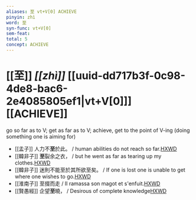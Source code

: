 ```yaml
---
aliases: 至 vt+V[0] ACHIEVE
pinyin: zhì
word: 至
syn-func: vt+V[0]
sem-feat: 
total: 5
concept: ACHIEVE 
---
```

# [[至]] *[[zhì]]*  [[uuid-dd717b3f-0c98-4de8-bac6-2e4085805ef1|vt+V[0]]] [[ACHIEVE]]
go so far as to V; get as far as to V; achieve, get to the point of V-ing (doing something one is aiming for)
 - [[孟子]] 人力不**至**於此。 / human abilities do not reach so far.[HXWD](https://hxwd.org/textview.html?location=KR1h0001_tls_002-54a.8)
 - [[韓非子]] **至**裂余之衣， / but he went as far as tearing up my clothes.[HXWD](https://hxwd.org/textview.html?location=KR3c0005_tls_014-46a.3)
 - [[韓非子]] 迷則不能至於其所欲至矣。 / If one is lost one is unable to get where one wishes to go.[HXWD](https://hxwd.org/textview.html?location=KR3c0005_tls_020-38a.8)
 - [[淮南子]] 至掇而走 / Il ramassa son magot et s'enfuit.[HXWD](https://hxwd.org/textview.html?location=KR3j0010_tls_013-30a.15)
 - [[賢愚經]] 企望**至**曉， / Desirous of complete knowledge[HXWD](https://hxwd.org/textview.html?location=KR6b0059_T_010-0419a.32)